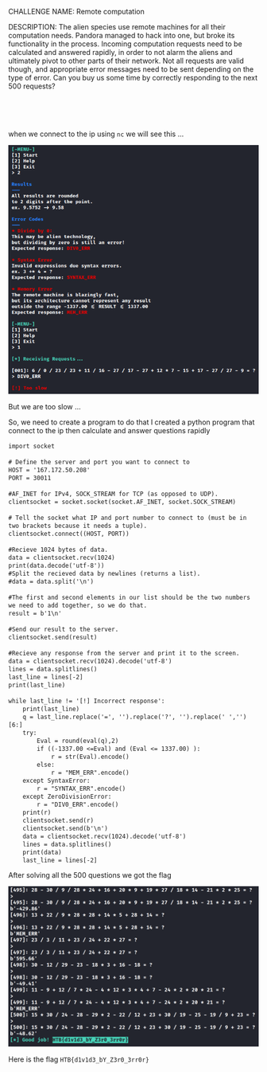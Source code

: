 CHALLENGE NAME: Remote computation

DESCRIPTION: The alien species use remote machines for all their computation needs. Pandora managed to hack into one, but broke its functionality in the process. Incoming computation requests need to be calculated and answered rapidly, in order to not alarm the aliens and ultimately pivot to other parts of their network. Not all requests are valid though, and appropriate error messages need to be sent depending on the type of error. Can you buy us some time by correctly responding to the next 500 requests?


</br></br></br>

when we connect to the ip using ```nc``` we will see this ...

![Alt text](./connect.png "connect")

But we are too slow ...

So, we need to create a program to do that 
I created a python program that connect to the ip then calculate and answer questions rapidly
```
import socket

# Define the server and port you want to connect to
HOST = '167.172.50.208'
PORT = 30011

#AF_INET for IPv4, SOCK_STREAM for TCP (as opposed to UDP).
clientsocket = socket.socket(socket.AF_INET, socket.SOCK_STREAM)

# Tell the socket what IP and port number to connect to (must be in two brackets because it needs a tuple).
clientsocket.connect((HOST, PORT))

#Recieve 1024 bytes of data.
data = clientsocket.recv(1024)
print(data.decode('utf-8'))
#Split the recieved data by newlines (returns a list).
#data = data.split('\n')

#The first and second elements in our list should be the two numbers we need to add together, so we do that.
result = b'1\n'

#Send our result to the server.
clientsocket.send(result)

#Recieve any response from the server and print it to the screen.
data = clientsocket.recv(1024).decode('utf-8')
lines = data.splitlines()
last_line = lines[-2]
print(last_line)
    
while last_line != '[!] Incorrect response':
    print(last_line)
    q = last_line.replace('=', '').replace('?', '').replace(' ','')[6:]
    try:
        Eval = round(eval(q),2)
        if ((-1337.00 <=Eval) and (Eval <= 1337.00) ):
            r = str(Eval).encode()
        else:
            r = "MEM_ERR".encode()
    except SyntaxError:
        r = "SYNTAX_ERR".encode()
    except ZeroDivisionError:
        r = "DIV0_ERR".encode()
    print(r)
    clientsocket.send(r)
    clientsocket.send(b'\n')
    data = clientsocket.recv(1024).decode('utf-8')
    lines = data.splitlines()
    print(data)
    last_line = lines[-2]
```

After solving all the 500 questions we got the flag 

![Alt text](./solved.png "solved")

Here is the flag ```HTB{d1v1d3_bY_Z3r0_3rr0r}```
